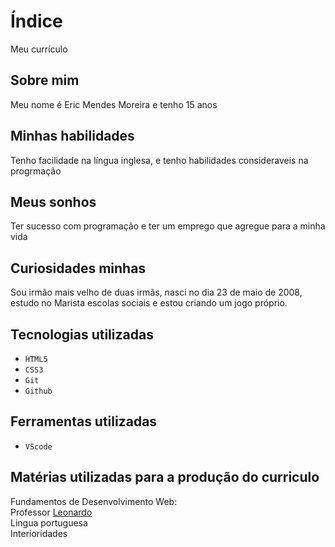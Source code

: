 # Índice
Meu currículo
## Sobre mim
Meu nome é Eric Mendes Moreira e tenho 15 anos
## Minhas habilidades
Tenho facilidade na língua inglesa, e tenho habilidades consideraveis na progrmação
## Meus sonhos
Ter sucesso com programação e ter um emprego que agregue para a minha vida

## Curiosidades minhas

Sou irmão mais velho de duas irmãs, nasci no dia 23 de maio de 2008,
estudo no Marista escolas sociais e estou criando um jogo próprio.

## Tecnologias utilizadas
* `HTML5`
* `CSS3` 
* `Git`
* `Github`

## Ferramentas utilizadas 
* `VScode` 

## Matérias utilizadas para a produção do curriculo
Fundamentos de Desenvolvimento Web:<br>
Professor [Leonardo](https://github.com/leonardorochamarista)<br>
Lingua portuguesa<br>
Interioridades<br>
